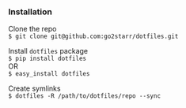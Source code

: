 ### Installation

Clone the repo  
`$ git clone git@github.com:go2starr/dotfiles.git`

Install `dotfiles` package  
`$ pip install dotfiles`  
OR  
`$ easy_install dotfiles`

Create symlinks  
`$ dotfiles -R /path/to/dotfiles/repo --sync`
